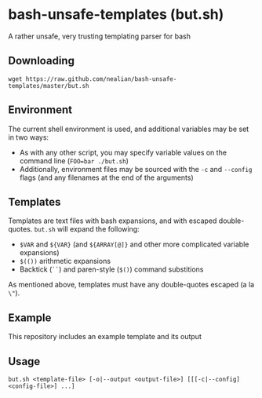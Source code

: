 # bash-unsafe-templates (but.sh)
A rather unsafe, very trusting templating parser for bash

## Downloading
    wget https://raw.github.com/nealian/bash-unsafe-templates/master/but.sh

## Environment
The current shell environment is used, and additional variables may be set in two ways:
* As with any other script, you may specify variable values on the command line (`FOO=bar ./but.sh`)
* Additionally, environment files may be sourced with the `-c` and `--config` flags (and any filenames at the end of the arguments)

## Templates
Templates are text files with bash expansions, and with escaped double-quotes.
`but.sh` will expand the following:
* `$VAR` and `${VAR}` (and `${ARRAY[@]}` and other more complicated variable expansions)
* `$(())` arithmetic expansions
* Backtick (``` `` ```) and paren-style (`$()`) command substitions

As mentioned above, templates must have any double-quotes escaped (a la `\"`).

## Example
This repository includes an example template and its output

## Usage
`but.sh <template-file> [-o|--output <output-file>] [[[-c|--config] <config-file>] ...]`
